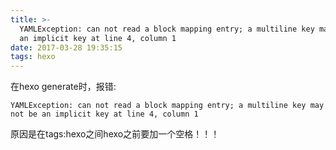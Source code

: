 ```yaml
---
title: >-
  YAMLException: can not read a block mapping entry; a multiline key may not be
  an implicit key at line 4, column 1
date: 2017-03-28 19:35:15
tags: hexo
---
```

在hexo generate时，报错:

    YAMLException: can not read a block mapping entry; a multiline key may not be an implicit key at line 4, column 1
    
原因是在tags:hexo之间hexo之前要加一个空格！！！